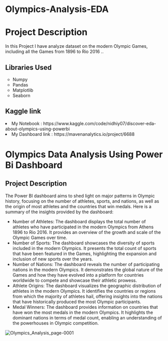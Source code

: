 # Olympics-Analysis-EDA

# Project Description
In this Project I have analyze  dataset on the modern Olympic Games, including all the Games from 1896 to Rio 2016 ..

  ## Libraries Used
<ul style="list-style-type:circle;">
  <li>Numpy</li>
  <li>Pandas </li>
  <li>Matplotlib</li>
  <li>Seaborn</li>	
  </ul>
 


## Kaggle link

  <li> My Notebook : https://www.kaggle.com/code/nidhiy07/discover-eda-about-olympics-using-powerbi </li>
  <li> My Dashboard link : https://mavenanalytics.io/project/6688 </li>
</ul>

# Olympics Data Analysis Using Power Bi Dashboard

## Project Description
The Power BI dashboard aims to shed light on major patterns in Olympic history, focusing on the number of athletes, sports, and nations, as well as the origin of most athletes and the countries that win medals. Here is a summary of the insights provided by the dashboard:

- Number of Athletes: The dashboard displays the total number of athletes who have participated in the modern Olympics from Athens 1896 to Rio 2016. It provides an overview of the growth and scale of the Olympic Games over time.
- Number of Sports: The dashboard showcases the diversity of sports included in the modern Olympics. It presents the total count of sports that have been featured in the Games, highlighting the expansion and inclusion of new sports over the years.
- Number of Nations: The dashboard reveals the number of participating nations in the modern Olympics. It demonstrates the global nature of the Games and how they have evolved into a platform for countries worldwide to compete and showcase their athletic prowess.
- Athlete Origins: The dashboard visualizes the geographic distribution of athletes in the modern Olympics. It identifies the countries or regions from which the majority of athletes hail, offering insights into the nations that have historically produced the most Olympic participants.
- Medal Winners: The dashboard provides information on countries that have won the most medals in the modern Olympics. It highlights the dominant nations in terms of medal count, enabling an understanding of the powerhouses in Olympic competition.

![Olympics_Analysis_page-0001](https://github.com/nidhiy7/Sql-Queries-Practise/assets/80893000/1dffcb76-0f19-4aa0-a606-c49c426400be)
